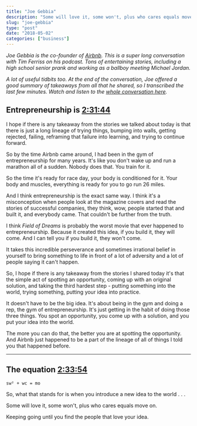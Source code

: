 ```yaml
---
title: "Joe Gebbia"
description: "Some will love it, some won't, plus who cares equals move on."
slug: "joe-gebbia"  
type: "post"
date: "2018-05-02"
categories: ["business"]
---
```


*Joe Gebbia is the co-founder of [Airbnb](https://tim.blog/2018/03/08/joe-gebbia-co-founder-of-airbnb/). This is a super long conversation with Tim Ferriss on his podcast. Tons of entertaining stories, including a high school senior prank and working as a ballboy meeting Michael Jordan.*

*A lot of useful tidbits too. At the end of the conversation, Joe offered a good summary of takeaways from all that he shared, so I transcribed the last few minutes. Watch and listen to the [whole conversation here](https://www.youtube.com/watch?v=Xao9DJEpk8I).*

## Entrepreneurship is  [2:31:44](https://youtu.be/Xao9DJEpk8I?t=2h31m44s)

I hope if there is any takeaway from the stories we talked about today is that there is just a long lineage of trying things, bumping into walls, getting rejected, failing, reframing that failure into learning, and trying to continue forward. 

So by the time Airbnb came around, I had been in the gym of entrepreneurship for many years. It's like you don't wake up and run a marathon all of a sudden. Nobody does that. You train for it. 

So the time it's ready for race day, your body is conditioned for it. Your body and muscles, everything is ready for you to go run 26 miles. 

And I think entrepreneurship is the exact same way. I think it's a misconception when people look at the magazine covers and read the stories of successful companies, they think, wow, people started that and built it, and everybody came. That couldn't be further from the truth. 

I think *Field of Dreams* is probably the worst movie that ever happened to entrepreneurship. Because it created this idea, if you build it, they will come. And I can tell you if you build it, they won't come.

It takes this incredible perseverance and sometimes irrational belief in yourself to bring something to life in front of a lot of adversity and a lot of people saying it can't happen. 

So, I hope if there is any takeaway from the stories I shared today it's that the simple act of spotting an opportunity, coming up with an original solution, and taking the third hardest step - putting something into the world, trying something, putting your idea into practice. 

It doesn't have to be the big idea. It's about being in the gym and doing a rep, the gym of entrepreneurship. It's just getting in the habit of doing those three things. You spot an opportunity, you come up with a solution, and you put your idea into the world.  

The more you can do that, the better you are at spotting the opportunity. And Airbnb just happened to be a part of the lineage of all of things I told you that happened before. 


* * * 

## The equation  [2:33:54](https://youtu.be/Xao9DJEpk8I?t=2h33m54s)

`sw² + wc = mo` 

So, what that stands for is when you introduce a new idea to the world . . . 

Some will love it, some won't, plus who cares equals move on. 

Keeping going until you find the people that love your idea. 
